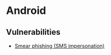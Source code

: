 # Android

## Vulnerabilities
- [Smear phishing (SMS impersonation)](https://jameshfisher.com/2020/08/06/smear-phishing-how-to-scam-an-android-user/)
